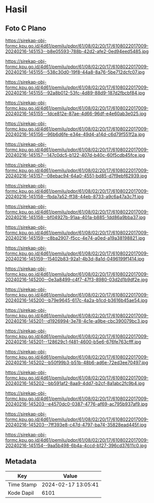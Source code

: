 # Hasil

## Foto C Plano

https://sirekap-obj-formc.kpu.go.id/4d61/pemilu/pdpr/61/08/02/20/17/6108022017009-20240216-145153--b8e05593-788b-42d2-afe2-0ed94eed5485.jpg

https://sirekap-obj-formc.kpu.go.id/4d61/pemilu/pdpr/61/08/02/20/17/6108022017009-20240216-145155--538c30d0-19f8-44a8-8a76-5be712dcfc07.jpg

https://sirekap-obj-formc.kpu.go.id/4d61/pemilu/pdpr/61/08/02/20/17/6108022017009-20240216-145155--92a8b012-53fc-4d89-88d9-187d2fbcbf84.jpg

https://sirekap-obj-formc.kpu.go.id/4d61/pemilu/pdpr/61/08/02/20/17/6108022017009-20240216-145155--1dce812e-87ae-4d66-96df-e4e60ab3e025.jpg

https://sirekap-obj-formc.kpu.go.id/4d61/pemilu/pdpr/61/08/02/20/17/6108022017009-20240216-145156--96b6d6fe-e34e-49d4-a14d-c6d79f551f2a.jpg

https://sirekap-obj-formc.kpu.go.id/4d61/pemilu/pdpr/61/08/02/20/17/6108022017009-20240216-145157--147c0dc5-b122-407d-b40c-60f5cdb45fce.jpg

https://sirekap-obj-formc.kpu.go.id/4d61/pemilu/pdpr/61/08/02/20/17/6108022017009-20240216-145157--08ebac94-64a0-4551-bd85-d7f9ebf62939.jpg

https://sirekap-obj-formc.kpu.go.id/4d61/pemilu/pdpr/61/08/02/20/17/6108022017009-20240216-145158--fbda7a52-ff38-44eb-8733-a9c6a47a3c7f.jpg

https://sirekap-obj-formc.kpu.go.id/4d61/pemilu/pdpr/61/08/02/20/17/6108022017009-20240216-145158--bf04927b-91aa-401a-b885-1dd86a9bba37.jpg

https://sirekap-obj-formc.kpu.go.id/4d61/pemilu/pdpr/61/08/02/20/17/6108022017009-20240216-145159--c8ba2907-f5cc-4e74-a0ed-a19a38198821.jpg

https://sirekap-obj-formc.kpu.go.id/4d61/pemilu/pdpr/61/08/02/20/17/6108022017009-20240216-145159--15402b83-92a1-4b3d-8a1d-0496199f1414.jpg

https://sirekap-obj-formc.kpu.go.id/4d61/pemilu/pdpr/61/08/02/20/17/6108022017009-20240216-145200--0e3a8499-c4f7-47f3-8980-03d2d1b9df2e.jpg

https://sirekap-obj-formc.kpu.go.id/4d61/pemilu/pdpr/61/08/02/20/17/6108022017009-20240216-145200--b79e9645-617c-4a2a-b1cd-b3616b45ae54.jpg

https://sirekap-obj-formc.kpu.go.id/4d61/pemilu/pdpr/61/08/02/20/17/6108022017009-20240216-145201--d1926994-3e78-4c1e-a9be-cbc390079bc3.jpg

https://sirekap-obj-formc.kpu.go.id/4d61/pemilu/pdpr/61/08/02/20/17/6108022017009-20240216-145201--128629c1-f481-4600-b5e6-676fe763cfff.jpg

https://sirekap-obj-formc.kpu.go.id/4d61/pemilu/pdpr/61/08/02/20/17/6108022017009-20240216-145202--b50f99b3-b51b-48b6-ad6e-72ed3ee70497.jpg

https://sirekap-obj-formc.kpu.go.id/4d61/pemilu/pdpr/61/08/02/20/17/6108022017009-20240216-145202--bb591af2-8aa9-4dd7-b2cf-8a1abc2fc9b4.jpg

https://sirekap-obj-formc.kpu.go.id/4d61/pemilu/pdpr/61/08/02/20/17/6108022017009-20240216-145203--e4570dc0-0387-4776-af69-ac795b937af9.jpg

https://sirekap-obj-formc.kpu.go.id/4d61/pemilu/pdpr/61/08/02/20/17/6108022017009-20240216-145203--7ff393e8-c47d-4797-ba74-35828ead445f.jpg

https://sirekap-obj-formc.kpu.go.id/4d61/pemilu/pdpr/61/08/02/20/17/6108022017009-20240216-145154--9aa5b498-6b4a-4ccd-b127-396cd37611c0.jpg


## Metadata

| Key        | Value               |
| ---------- | ------------------- |
| Time Stamp | 2024-02-17 13:05:41 |
| Kode Dapil | 6101                |




